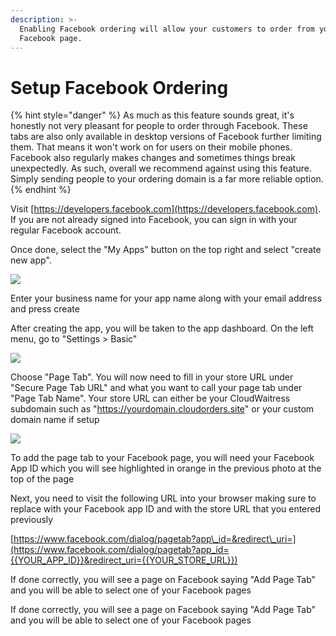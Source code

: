 ```yaml
---
description: >-
  Enabling Facebook ordering will allow your customers to order from your
  Facebook page.
---
```


# Setup Facebook Ordering

{% hint style="danger" %}
As much as this feature sounds great, it's honestly not very pleasant for people to order through Facebook. These tabs are also only available in desktop versions of Facebook further limiting them. That means it won't work on for users on their mobile phones. Facebook also regularly makes changes and sometimes things break unexpectedly. As such, overall we recommend against using this feature. Simply sending people to your ordering domain is a far more reliable option.
{% endhint %}

Visit [https://developers.facebook.com](https://developers.facebook.com). If you are not already signed into Facebook, you can sign in with your regular Facebook account.

Once done, select the "My Apps" button on the top right and select "create new app".

![](https://storage.crisp.chat/users/helpdesk/website/e903fdb8557a9800/image_f92n5y.png)

Enter your business name for your app name along with your email address and press create

After creating the app, you will be taken to the app dashboard. On the left menu, go to "Settings &gt; Basic"

![](https://storage.crisp.chat/users/helpdesk/website/e903fdb8557a9800/image_wtsxiz.png)

Choose "Page Tab". You will now need to fill in your store URL under "Secure Page Tab URL" and what you want to call your page tab under "Page Tab Name". Your store URL can either be your CloudWaitress subdomain such as "https://yourdomain.cloudorders.site" or your custom domain name if setup

![](https://storage.crisp.chat/users/helpdesk/website/e903fdb8557a9800/image_cb565a.png)

To add the page tab to your Facebook page, you will need your Facebook App ID which you will see highlighted in orange in the previous photo at the top of the page

Next, you need to visit the following URL into your browser making sure to replace with your Facebook app ID and with the store URL that you entered previously

[https://www.facebook.com/dialog/pagetab?app\_id=&redirect\_uri=](https://www.facebook.com/dialog/pagetab?app_id={{YOUR_APP_ID}}&redirect_uri={{YOUR_STORE_URL}})

If done correctly, you will see a page on Facebook saying "Add Page Tab" and you will be able to select one of your Facebook pages

If done correctly, you will see a page on Facebook saying "Add Page Tab" and you will be able to select one of your Facebook pages

